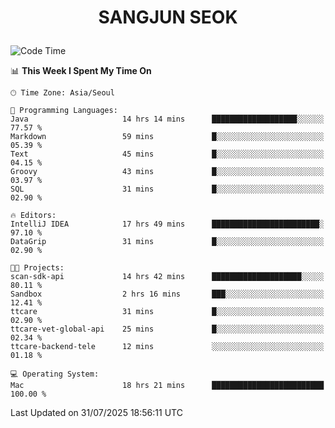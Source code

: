 <h1>
 <p align="center">
   SANGJUN SEOK
 </p>
</h1>

<!--START_SECTION:waka-->
![Code Time](http://img.shields.io/badge/Code%20Time-4%2C551%20hrs%2013%20mins-blue)

📊 **This Week I Spent My Time On** 

```text
🕑︎ Time Zone: Asia/Seoul

💬 Programming Languages: 
Java                     14 hrs 14 mins      ███████████████████░░░░░░   77.57 % 
Markdown                 59 mins             █░░░░░░░░░░░░░░░░░░░░░░░░   05.39 % 
Text                     45 mins             █░░░░░░░░░░░░░░░░░░░░░░░░   04.15 % 
Groovy                   43 mins             █░░░░░░░░░░░░░░░░░░░░░░░░   03.97 % 
SQL                      31 mins             █░░░░░░░░░░░░░░░░░░░░░░░░   02.90 % 

🔥 Editors: 
IntelliJ IDEA            17 hrs 49 mins      ████████████████████████░   97.10 % 
DataGrip                 31 mins             █░░░░░░░░░░░░░░░░░░░░░░░░   02.90 % 

🐱‍💻 Projects: 
scan-sdk-api             14 hrs 42 mins      ████████████████████░░░░░   80.11 % 
Sandbox                  2 hrs 16 mins       ███░░░░░░░░░░░░░░░░░░░░░░   12.41 % 
ttcare                   31 mins             █░░░░░░░░░░░░░░░░░░░░░░░░   02.90 % 
ttcare-vet-global-api    25 mins             █░░░░░░░░░░░░░░░░░░░░░░░░   02.34 % 
ttcare-backend-tele      12 mins             ░░░░░░░░░░░░░░░░░░░░░░░░░   01.18 % 

💻 Operating System: 
Mac                      18 hrs 21 mins      █████████████████████████   100.00 % 
```


 Last Updated on 31/07/2025 18:56:11 UTC
<!--END_SECTION:waka-->
